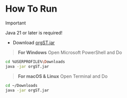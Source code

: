 # How To Run
>[!IMPORTANT]
> Java 21 or later is required!
  
- Download [orgST.jar](https://github.com/MakiDevelops/orgST/raw/refs/heads/main/target/orgST.jar)  
> __For Windows__ Open Microsoft PowerShell and Do
```sh
cd %USERPROFILE%\Downloads
java -jar orgST.jar
```
  
> __For macOS & Linux__ Open Terminal and Do
```sh
cd ~/Downloads
java -jar orgST.jar
```
